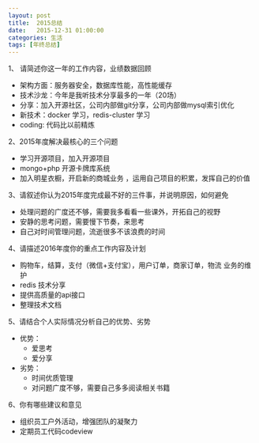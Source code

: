 ```yaml
---
layout: post
title:  2015总结
date:   2015-12-31 01:00:00
categories: 生活
tags: [年终总结]
---
```


1、 请简述你这一年的工作内容，业绩数据回顾
* 架构方面：服务器安全，数据库性能，高性能缓存
* 技术沙龙：今年是我听技术分享最多的一年（20场）
* 分享：加入开源社区，公司内部做git分享，公司内部做mysql索引优化
* 新技术：docker 学习，redis-cluster 学习
* coding: 代码比以前精炼 
    
2、2015年度解决最核心的三个问题
* 学习开源项目，加入开源项目
* mongo+php 开源卡牌库系统
* 加入明星衣橱，开启新的商城业务 ，运用自己项目的积累，发挥自己的价值

3、请叙述你认为2015年度完成最不好的三件事，并说明原因，如何避免
* 处理问题的广度还不够，需要我多看看一些课外，开拓自己的视野
* 安静的思考问题，需要慢下节奏，来思考
* 自己对时间管理问题，流逝很多不该浪费的时间

4、请描述2016年度你的重点工作内容及计划
* 购物车，结算，支付（微信+支付宝），用户订单，商家订单，物流 业务的维护
* redis 技术分享
* 提供高质量的api接口
* 整理技术文档

5、请结合个人实际情况分析自己的优势、劣势
* 优势：
    * 爱思考
    * 爱分享
* 劣势：
    * 时间优质管理
    * 对问题广度不够，需要自己多多阅读相关书籍

6、你有哪些建议和意见
* 组织员工户外活动，增强团队的凝聚力
* 定期员工代码codeview